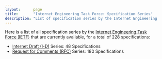```yaml
---
layout:      page
title:       "Internet Engineering Task Force: Specification Series"
description: "List of specification series by the Internet Engineering Task Force (IETF/)"
---
```


Here is a list of all specification series by the [Internet Engineering Task Force (IETF)](http://www.ietf.org/) that are currently available, for a total of 228 specifications:

  * [Internet Draft (I-D)](I-D/) Series: 48 Specifications
  * [Request for Comments (RFC)](RFC/) Series: 180 Specifications
